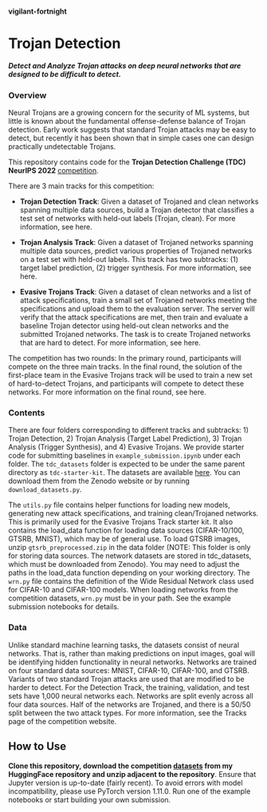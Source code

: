 #### **vigilant-fortnight**

# **Trojan Detection**

##### Detect and Analyze Trojan attacks on deep neural networks that are designed to be difficult to detect. 

### **Overview**

Neural Trojans are a growing concern for the security of ML systems, but little is known about the fundamental offense-defense balance of Trojan detection. Early work suggests that standard Trojan attacks may be easy to detect, but recently it has been shown that in simple cases one can design practically undetectable Trojans.

This repository contains code for the **Trojan Detection Challenge (TDC) NeurIPS 2022** [competition](https://trojandetection.ai/).

There are 3 main tracks for this competition:
- **Trojan Detection Track**: Given a dataset of Trojaned and clean networks spanning multiple data sources, build a Trojan detector that classifies a test set of networks with held-out labels (Trojan, clean). For more information, see here.

- **Trojan Analysis Track**: Given a dataset of Trojaned networks spanning multiple data sources, predict various properties of Trojaned networks on a test set with held-out labels. This track has two subtracks: (1) target label prediction, (2) trigger synthesis. For more information, see here.

- **Evasive Trojans Track**: Given a dataset of clean networks and a list of attack specifications, train a small set of Trojaned networks meeting the specifications and upload them to the evaluation server. The server will verify that the attack specifications are met, then train and evaluate a baseline Trojan detector using held-out clean networks and the submitted Trojaned networks. The task is to create Trojaned networks that are hard to detect. For more information, see here.

The competition has two rounds: In the primary round, participants will compete on the three main tracks. In the final round, the solution of the first-place team in the Evasive Trojans track will be used to train a new set of hard-to-detect Trojans, and participants will compete to detect these networks. For more information on the final round, see here.

### **Contents**

There are four folders corresponding to different tracks and subtracks: 1) Trojan Detection, 2) Trojan Analysis (Target Label Prediction), 3) Trojan Analysis (Trigger Synthesis), and 4) Evasive Trojans. We provide starter code for submitting baselines in ```example_submission.ipynb``` under each folder. The ```tdc_datasets``` folder is expected to be under the same parent directory as ```tdc-starter-kit```. The datasets are available [here](https://zenodo.org/record/6894041). You can download them from the Zenodo website or by running ```download_datasets.py```.

The ```utils.py``` file contains helper functions for loading new models, generating new attack specifications, and training clean/Trojaned networks. This is primarily used for the Evasive Trojans Track starter kit. It also contains the load_data function for loading data sources (CIFAR-10/100, GTSRB, MNIST), which may be of general use. To load GTSRB images, unzip ```gtsrb_preprocessed.zip``` in the data folder (NOTE: This folder is only for storing data sources. The network datasets are stored in tdc_datasets, which must be downloaded from Zenodo). You may need to adjust the paths in the load_data function depending on your working directory. The ```wrn.py``` file contains the definition of the Wide Residual Network class used for CIFAR-10 and CIFAR-100 models. When loading networks from the competition datasets, ```wrn.py``` must be in your path. See the example submission notebooks for details.

### **Data**

Unlike standard machine learning tasks, the datasets consist of neural networks. That is, rather than making predictions on input images, goal will be identifying hidden functionality in neural networks. Networks are trained on four standard data sources: MNIST, CIFAR-10, CIFAR-100, and GTSRB. Variants of two standard Trojan attacks are used that are modified to be harder to detect. For the Detection Track, the training, validation, and test sets have 1,000 neural networks each. Networks are split evenly across all four data sources. Half of the networks are Trojaned, and there is a 50/50 split between the two attack types. For more information, see the Tracks page of the competition website.

## How to Use

**Clone this repository, download the competition [datasets](https://huggingface.co/datasets/anubhavde/trojan-detection/blob/main/tdc_datasets.zip) from my HuggingFace repository and unzip adjacent to the repository**. Ensure that Jupyter version is up-to-date (fairly recent). To avoid errors with model incompatibility, please use PyTorch version 1.11.0. Run one of the example notebooks or start building your own submission.
